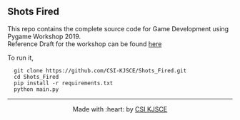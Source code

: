 ## Shots Fired
This repo contains the complete source code for Game Development using Pygame Workshop 2019.
<br>
Reference Draft for the workshop can be found [here](https://github.com/CSI-KJSCE/Shots_Fired/blob/master/Pygame%20Workshop%20Draft.pdf)

To run it,
```
  git clone https://github.com/CSI-KJSCE/Shots_Fired.git
  cd Shots_Fired
  pip install -r requirements.txt
  python main.py
```

------------------------------------------
<div align="center">
Made with :heart: by <a href="https://github.com/CSI-KJSCE" target="_blank">CSI KJSCE</a>
</div>
